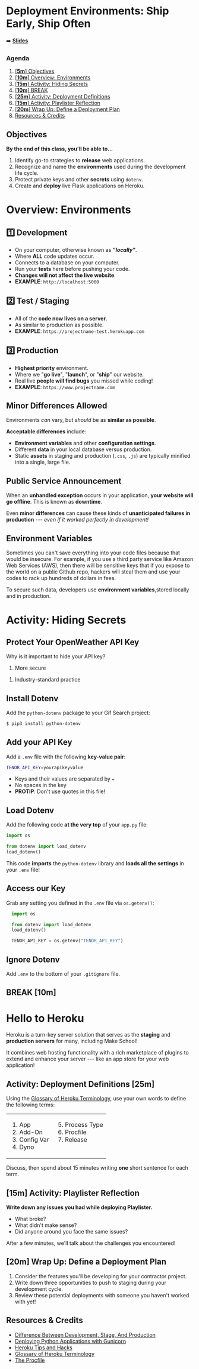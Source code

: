 <!-- .slide: data-background="./../Images/header.svg" data-background-repeat="none" data-background-size="40% 40%" data-background-position="center 10%" class="header" -->

# Deployment Environments: Ship Early, Ship Often

➡️ [**Slides**](https://make-school-courses.github.io/BEW-1.1-RESTful-and-Resourceful-MVC-Architecture/Slides/11-Deployment-Environments/README ':ignore')

<!-- > -->

### Agenda

1. [[**5m**] Objectives](#5m-objectives)
1. [[**10m**] Overview: Environments](#10m-overview-environments)
1. [[**15m**] Activity: Hiding Secrets](#15m-activity-hiding-secrets)
1. [[**10m**] BREAK](#10m-break)
1. [[**25m**] Activity: Deployment Definitions](#25m-activity-deployment-definitions)
1. [[**15m**] Activity: Playlister Reflection](#15m-activity-playlister-reflection)
1. [[**20m**] Wrap Up: Define a Deployment Plan](#20m-wrap-up-define-a-deployment-plan)
1. [Resources & Credits](#resources--credits)

<!-- > -->

## Objectives

**By the end of this class, you'll be able to...**

1. Identify go-to strategies to  **release** web applications.
2. Recognize and name the **environments** used during the development life cycle.
3. Protect private keys and other **secrets** using `dotenv`.
4. Create and **deploy** live Flask applications on Heroku.

<!-- > -->

# Overview: Environments

<!-- v -->

## 1️⃣ Development

- On your computer, otherwise known as _**"locally"**_.
- Where **ALL** code updates occur.
- Connects to a database on your computer.
- Run your **tests** here before pushing your code.
- **Changes will not affect the live website**.
- **EXAMPLE**: `http://localhost:5000`

<!-- v -->

## 2️⃣ Test / Staging

- All of the **code now lives on a server**.
- As similar to production as possible.
- **EXAMPLE**: `https://projectname-test.herokuapp.com`

<!-- v -->

## 3️⃣ Production

- **Highest priority** environment.
- Where we "**go live**", "**launch**", or "**ship**" our website.
- Real live **people will find bugs** you missed while coding!
- **EXAMPLE**: `https://www.projectname.com`

<!-- v -->

## Minor Differences Allowed

Environments *can* vary, but *should* be as **similar as possible**.

**Acceptable differences** include:

- **Environment variables** and other **configuration settings**.
- Different **data** in your local database versus production.
- Static **assets** in staging and production (`.css`, `.js`) are typically minified into a single, large file.

<!-- v -->

## Public Service Announcement

When an **unhandled exception** occurs in your application, **your website will go offline**. This is known as **downtime**.

Even **minor differences** can cause these kinds of  **unanticipated failures in production** --- _even if it worked perfectly in development!_

<!-- v -->

## Environment Variables

Sometimes you can't save everything into your code files because that would be insecure. For example, if you use a third party service like Amazon Web Services (AWS), then there will be sensitive keys that if you expose to the world on a public Github repo, hackers will steal them and use your codes to rack up hundreds of dollars in fees.

To secure such data, developers use **environment variables**,stored locally and in production.

<!-- > -->

# Activity: Hiding Secrets

<!-- v -->

## Protect Your OpenWeather API Key

Why is it important to hide your API key?

1. More secure
<!-- .element: class="fragment" -->
1. Industry-standard practice
<!-- .element: class="fragment" -->


<!-- v -->

## Install Dotenv

Add the `python-dotenv` package to your Gif Search project:

```bash
$ pip3 install python-dotenv
```

<!-- v -->

## Add your API Key

Add a `.env` file with the following **key-value pair**:

```bash
TENOR_API_KEY=yourapikeyvalue
```

- Keys and their values are separated by `=`
- No spaces in the key
- **PROTIP**: Don't use quotes in this file!

<!-- v -->


## Load Dotenv

Add the following code **at the very top** of your `app.py` file:

 ```py
 import os

 from dotenv import load_dotenv
 load_dotenv()
 ```

This code **imports** the `python-dotenv` library and **loads all the settings** in your `.env` file!

<!-- v -->

## Access our Key

Grab any setting you defined in the `.env` file via `os.getenv()`:

```py
  import os

  from dotenv import load_dotenv
  load_dotenv()

  TENOR_API_KEY = os.getenv("TENOR_API_KEY")
```

<!-- v -->

## Ignore Dotenv

Add `.env` to the bottom of your `.gitignore` file.

<!-- > -->

<!-- .slide: data-background="#087CB8" -->
## BREAK [10m]

<!-- > -->

# Hello to Heroku

Heroku is a turn-key server solution that serves as the **staging** and **production servers** for many, including Make School!

It combines web hosting functionality with a rich marketplace of plugins to extend and enhance your server --- like an app store for your web application!

<!-- v -->

## Activity: Deployment Definitions [25m] 


<div class="compact">

Using the [Glossary of Heroku Terminology](https://devcenter.heroku.com/articles/glossary-of-heroku-terminology), use your own words to define the following terms:

<table><tr><td>

1. App
2. Add-On
3. Config Var
4. Dyno

</td><td valign="top">

5. Process Type
6. Procfile
7. Release
</td></tr></table>

Discuss, then spend about 15 minutes writing **one** short sentence for each term.

</div>

<!-- v -->

## [**15m**] Activity: Playlister Reflection

**Write down any issues you had while deploying Playlister.**

* What broke?
* What didn't make sense?
* Did anyone around you face the same issues?

After a few minutes, we'll talk about the challenges you encountered!

<!-- > -->

## [**20m**] Wrap Up: Define a Deployment Plan

1. Consider the features you'll be developing for your contractor project.
2. Write down three opportunities to push to staging during your development cycle.
3. Review these potential deployments with someone you haven't worked with yet!

<!-- > -->

## Resources & Credits

- [Difference Between Development, Stage, And Production](https://dev.to/flippedcoding/difference-between-development-stage-and-production-d0p)
- [Deploying Python Applications with Gunicorn](https://devcenter.heroku.com/articles/python-gunicorn)
- [Heroku Tips and Hacks](https://www.airpair.com/heroku/posts/heroku-tips-and-hacks)
- [Glossary of Heroku Terminology](https://devcenter.heroku.com/articles/glossary-of-heroku-terminology)
- [The Procfile](https://devcenter.heroku.com/articles/procfile)
